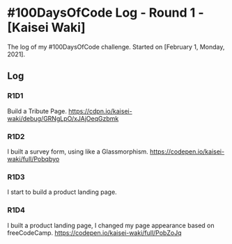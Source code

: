 # #100DaysOfCode Log - Round 1 - [Kaisei Waki]

The log of my #100DaysOfCode challenge. Started on [February 1, Monday, 2021].

## Log

### R1D1 
Build a Tribute Page.
https://cdpn.io/kaisei-waki/debug/GRNgLpO/xJAjOeqGzbmk

### R1D2
I built a survey form, using like a Glassmorphism.
https://codepen.io/kaisei-waki/full/Pobqbyo

### R1D3
I start to build a product landing page.

### R1D4
I built a product landing page, I changed my page appearance based on freeCodeCamp.
https://codepen.io/kaisei-waki/full/PobZoJq
